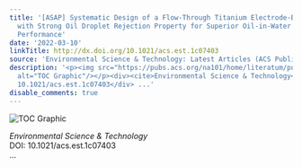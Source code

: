 ```yaml
---
title: '[ASAP] Systematic Design of a Flow-Through Titanium Electrode-Based Device
  with Strong Oil Droplet Rejection Property for Superior Oil-in-Water Emulsion Separation
  Performance'
date: '2022-03-10'
linkTitle: http://dx.doi.org/10.1021/acs.est.1c07403
source: 'Environmental Science & Technology: Latest Articles (ACS Publications)'
description: '<p><img src="https://pubs.acs.org/na101/home/literatum/publisher/achs/journals/content/esthag/0/esthag.ahead-of-print/acs.est.1c07403/20220310/images/medium/es1c07403_0009.gif"
  alt="TOC Graphic"/></p><div><cite>Environmental Science & Technology</cite></div><div>DOI:
  10.1021/acs.est.1c07403</div> ...'
disable_comments: true
---
```

<p><img src="https://pubs.acs.org/na101/home/literatum/publisher/achs/journals/content/esthag/0/esthag.ahead-of-print/acs.est.1c07403/20220310/images/medium/es1c07403_0009.gif" alt="TOC Graphic"/></p><div><cite>Environmental Science & Technology</cite></div><div>DOI: 10.1021/acs.est.1c07403</div> ...